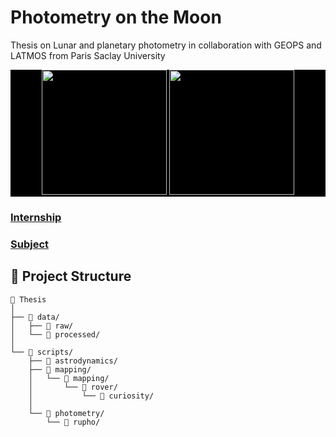 # Photometry on the Moon
Thesis on Lunar and planetary photometry in collaboration with GEOPS and LATMOS from Paris Saclay University

<div align="center" style="background: #000">
  <img width="200vh" src="https://github.com/user-attachments/assets/9a7dd3c6-18f8-40ab-96bd-fbdba6c2e985"/>
  <img width="200vh" src="https://github.com/user-attachments/assets/0781035f-ec58-4944-9164-55fa4804d164"/>
</div>

### [Internship](./Internship/README.md)

### [Subject](./Thesis/SUBJECT.md)
## 📁 Project Structure

```text
📁 Thesis
│
├── 📁 data/
│   ├── 📁 raw/
│   └── 📁 processed/
│
└── 📁 scripts/
    ├── 📁 astrodynamics/
    ├── 📁 mapping/
    │   └── 📁 mapping/
    │       └── 📁 rover/
    │           └── 📁 curiosity/
    │
    └── 📁 photometry/
        └── 📁 rupho/
```